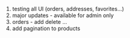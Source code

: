 1. testing all UI (orders, addresses, favorites...)
2. major updates - available for admin only
3. orders - add delete ...
4. add pagination to products